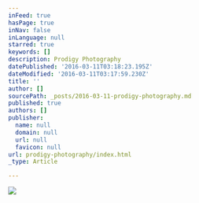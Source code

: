 ```yaml
---
inFeed: true
hasPage: true
inNav: false
inLanguage: null
starred: true
keywords: []
description: Prodigy Photography
datePublished: '2016-03-11T03:18:23.195Z'
dateModified: '2016-03-11T03:17:59.230Z'
title: ''
author: []
sourcePath: _posts/2016-03-11-prodigy-photography.md
published: true
authors: []
publisher:
  name: null
  domain: null
  url: null
  favicon: null
url: prodigy-photography/index.html
_type: Article

---
```

![](https://s3-us-west-2.amazonaws.com/the-grid-img/p/80d31658104d85e4fd15a74264d616c32d98f27b.jpg)